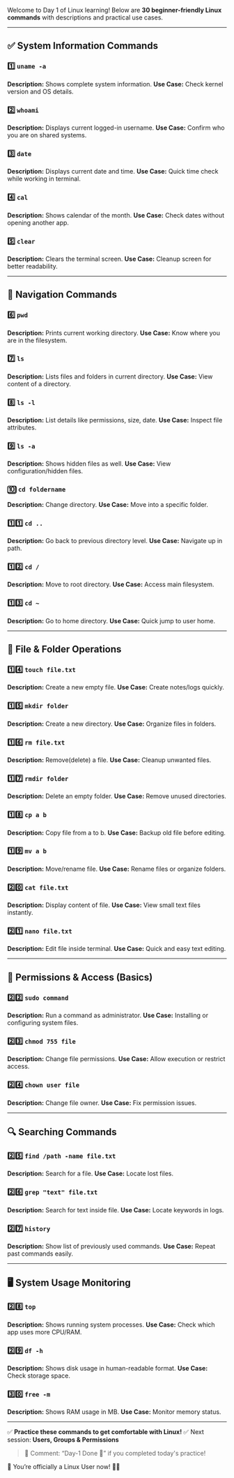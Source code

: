 

Welcome to Day 1 of Linux learning! Below are **30 beginner-friendly Linux commands** with descriptions and practical use cases.

---

## ✅ System Information Commands

### 1️⃣ `uname -a`

**Description:** Shows complete system information.
**Use Case:** Check kernel version and OS details.

### 2️⃣ `whoami`

**Description:** Displays current logged-in username.
**Use Case:** Confirm who you are on shared systems.

### 3️⃣ `date`

**Description:** Displays current date and time.
**Use Case:** Quick time check while working in terminal.

### 4️⃣ `cal`

**Description:** Shows calendar of the month.
**Use Case:** Check dates without opening another app.

### 5️⃣ `clear`

**Description:** Clears the terminal screen.
**Use Case:** Cleanup screen for better readability.

---

## 📂 Navigation Commands

### 6️⃣ `pwd`

**Description:** Prints current working directory.
**Use Case:** Know where you are in the filesystem.

### 7️⃣ `ls`

**Description:** Lists files and folders in current directory.
**Use Case:** View content of a directory.

### 8️⃣ `ls -l`

**Description:** List details like permissions, size, date.
**Use Case:** Inspect file attributes.

### 9️⃣ `ls -a`

**Description:** Shows hidden files as well.
**Use Case:** View configuration/hidden files.

### 🔟 `cd foldername`

**Description:** Change directory.
**Use Case:** Move into a specific folder.

### 1️⃣1️⃣ `cd ..`

**Description:** Go back to previous directory level.
**Use Case:** Navigate up in path.

### 1️⃣2️⃣ `cd /`

**Description:** Move to root directory.
**Use Case:** Access main filesystem.

### 1️⃣3️⃣ `cd ~`

**Description:** Go to home directory.
**Use Case:** Quick jump to user home.

---

## 📄 File & Folder Operations

### 1️⃣4️⃣ `touch file.txt`

**Description:** Create a new empty file.
**Use Case:** Create notes/logs quickly.

### 1️⃣5️⃣ `mkdir folder`

**Description:** Create a new directory.
**Use Case:** Organize files in folders.

### 1️⃣6️⃣ `rm file.txt`

**Description:** Remove(delete) a file.
**Use Case:** Cleanup unwanted files.

### 1️⃣7️⃣ `rmdir folder`

**Description:** Delete an empty folder.
**Use Case:** Remove unused directories.

### 1️⃣8️⃣ `cp a b`

**Description:** Copy file from a to b.
**Use Case:** Backup old file before editing.

### 1️⃣9️⃣ `mv a b`

**Description:** Move/rename file.
**Use Case:** Rename files or organize folders.

### 2️⃣0️⃣ `cat file.txt`

**Description:** Display content of file.
**Use Case:** View small text files instantly.

### 2️⃣1️⃣ `nano file.txt`

**Description:** Edit file inside terminal.
**Use Case:** Quick and easy text editing.

---

## 🔐 Permissions & Access (Basics)

### 2️⃣2️⃣ `sudo command`

**Description:** Run a command as administrator.
**Use Case:** Installing or configuring system files.

### 2️⃣3️⃣ `chmod 755 file`

**Description:** Change file permissions.
**Use Case:** Allow execution or restrict access.

### 2️⃣4️⃣ `chown user file`

**Description:** Change file owner.
**Use Case:** Fix permission issues.

---

## 🔍 Searching Commands

### 2️⃣5️⃣ `find /path -name file.txt`

**Description:** Search for a file.
**Use Case:** Locate lost files.

### 2️⃣6️⃣ `grep "text" file.txt`

**Description:** Search for text inside file.
**Use Case:** Locate keywords in logs.

### 2️⃣7️⃣ `history`

**Description:** Show list of previously used commands.
**Use Case:** Repeat past commands easily.

---

## 🖥️ System Usage Monitoring

### 2️⃣8️⃣ `top`

**Description:** Shows running system processes.
**Use Case:** Check which app uses more CPU/RAM.

### 2️⃣9️⃣ `df -h`

**Description:** Shows disk usage in human-readable format.
**Use Case:** Check storage space.

### 3️⃣0️⃣ `free -m`

**Description:** Shows RAM usage in MB.
**Use Case:** Monitor memory status.

---

✅ **Practice these commands to get comfortable with Linux!**
✅ Next session: **Users, Groups & Permissions**

> 💬 Comment: “Day-1 Done 💪” if you completed today's practice!

🎯 You’re officially a Linux User now! 🚀🐧
